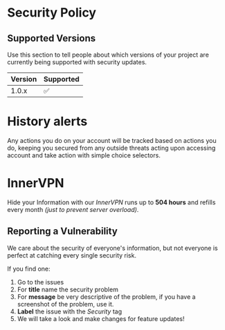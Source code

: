 # Security Policy

## Supported Versions

Use this section to tell people about which versions of your project are
currently being supported with security updates.

| Version | Supported          |
| ------- | ------------------ |
| 1.0.x   | :white_check_mark: |

# History alerts

Any actions you do on your account will be tracked based on actions you do, keeping you secured from any outside threats acting upon accessing account and take action with simple choice selectors.

# InnerVPN

Hide your Information with our _InnerVPN_ runs up to **504 hours** and refills every month _(just to prevent server overload)_.

## Reporting a Vulnerability

We care about the security of everyone's information, but not everyone is perfect at catching every single security risk.

If you find one:
1. Go to the issues
2. For **title** name the security problem
3. For **message** be very descriptive of the problem, if you have a screenshot of the problem, use it.
4. **Label** the issue with the _Security_ tag
5. We will take a look and make changes for feature updates!
